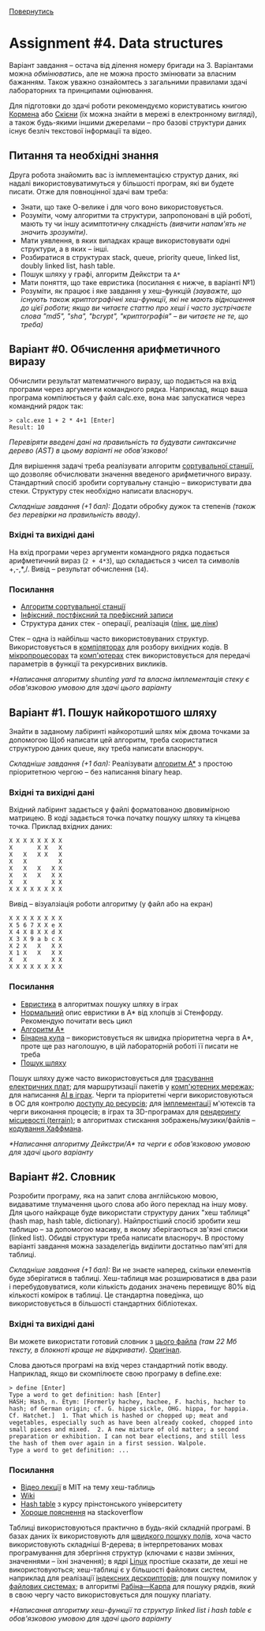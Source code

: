 [Повернутись](../index.md)
# [](#header-1)Assignment #4. Data structures

Варіант завдання – остача від ділення номеру бригади на 3. Варіантами можна _обмінюватись_, 
але не можна просто змінювати за власним бажанням. Також уважно ознайомтесь з загальними правилами здачі лабораторних та принципами оцінювання. 

Для підготовки до здачі роботи рекомендуємо користуватись книгою [Кормена](https://ru.wikipedia.org/wiki/%D0%90%D0%BB%D0%B3%D0%BE%D1%80%D0%B8%D1%82%D0%BC%D1%8B:_%D0%BF%D0%BE%D1%81%D1%82%D1%80%D0%BE%D0%B5%D0%BD%D0%B8%D0%B5_%D0%B8_%D0%B0%D0%BD%D0%B0%D0%BB%D0%B8%D0%B7) або [Скієни](http://www.twirpx.com/file/736147/) (їх можна знайти в мережі в електронному вигляді), а також будь-якими іншими джерелами – про базові структури даних існує безліч текстової інформації та відео.

## Питання та необхідні знання
Друга робота знайомить вас із імплементацією структур даних, які надалі використовуватимуться у більшості програм, які ви будете писати. Отже для повноцінної здачі вам треба: 
* Знати, що таке О-велике і для чого воно використовується.
* Розуміти, чому алгоритми та структури, запропоновані в цій роботі, мають ту чи іншу асимптотичну слкадність *(вивчити напам'ять не значить зрозуміти)*.
* Мати уявлення, в яких випадках краще використовувати одні структури, а в яких – інші.
* Розбиратися в структурах stack, queue, priority queue, linked list, doubly linked list, hash table.
* Пошук шляху у графі, алгоритм Дейкстри та `А*`
* Мати поняття, що таке евристика (посилання є нижче, в варіанті №1)
* Розуміти, як працює і яке завдання у хеш-функцій *(зауважте, що існують також криптографічні хеш-функції, які не мають відношення до цієї роботи; якщо ви читаєте статтю про хеші і часто зустрічаєте слова "md5", "sha", "bcrypt", "криптографія" – ви читаєте не те, що треба)*

## [](#header-2)Варіант #0. Обчислення арифметичного виразу
Обчислити результат математичного виразу, що подається на вхід програми через аргументи командного рядка. Наприклад, якщо ваша програма компілюється у файл calc.exe, вона має запускатися через командний рядок так:
```
> calc.exe 1 + 2 * 4+1 [Enter]
Result: 10
```
*Перевіряти введені дані на правильність та будувати синтаксичне дерево (AST) в цьому варіанті не обов'язково!*

Для вирішення задачі треба реалізувати алгоритм [сортувальної станції](https://en.wikipedia.org/wiki/Shunting-yard_algorithm), що дозволяє обчислювати значення введеного арифметичного виразу. Стандартний спосіб зробити сортувальну станцію – використувати два стеки. Структуру стек необхідно написати власноруч.

*Складніше завдання (+1 бал):* Додати обробку дужок та степенів *(також без перевірки на правильність вводу)*.

### Вхідні та вихідні дані
На вхід програми через аргументи командного рядка подається арифметичний вираз (`2 + 4*3`), що складається з чисел та символів +,-,\*,/. Вивід – результат обчислення (`14`).

### Посилання
* [Алгоритм сортувальної станції](https://en.wikipedia.org/wiki/Shunting-yard_algorithm)
* [Інфіксний, постфіксний та префіксний записи](http://www.cs.man.ac.uk/~pjj/cs2121/fix.html)
* Структура даних стек - операції, реалізація ([лінк](http://informatics.mccme.ru/mod/book/view.php?id=580), [ще лінк](https://en.wikipedia.org/wiki/Stack_(abstract_data_type)))

Стек – одна із найбільш часто використовуваних структур. Використовується в [компіляторах](http://softwareengineering.stackexchange.com/questions/165543/how-to-write-a-very-basic-compiler) для розбору вихідних кодів. В [мікропроцесорах](http://stackoverflow.com/questions/1114047/what-is-the-role-of-stack-in-a-microprocessor) та [комп'ютерах](https://en.wikipedia.org/wiki/Call_stack) стек використовується для передачі параметрів в функції та рекурсивних викликів.

*\*Написання алгоритму shunting yard та власна імплементація стеку є обов'язковою умовою для здачі цього варіанту*

## [](#header-2)Варіант #1. Пошук найкоротшого шляху
Знайти в заданому лабіринті найкоротший шлях між двома точками за допомогою  Щоб написати цей алгоритм, треба скористатися структурою даних queue, яку треба написати власноруч.

*Складніше завдання (+1 бал):* Реалізувати [алгоритм А\*](https://en.wikipedia.org/wiki/A*_search_algorithm) з простою пріоритетною чергою – без написання binary heap. 

### Вхідні та вихідні дані
Вхідний лабіринт задається у файлі форматованою двовимірною матрицею. В коді задається точка початку пошуку шляху та кінцева точка. Приклад вхідних даних:
```
X X X X X X X X   
X       X X   X   
X   X   X X   X   
X   X         X   
X   X   X   X X     
X   X   X   X X   
X   X       X X   
X X X X X X X X 
```
Вивід – візуалзіація роботи алгоритму (у файл або на екран)
```
X X X X X X X X   
X 5 6 7 X X e X   
X 4 X 8 X X d X   
X 3 X 9 a b c X   
X 2 X   X   X X    
X 1 X   X   X X  
X   X       X X  
X X X X X X X X  
```
### Посилання
* [Евристика](http://gamedev.stackexchange.com/questions/61850/in-a-star-how-does-the-heuristic-help-determine-your-path) в алгоритмах пошуку шляху в іграх
* [Нормальний](http://theory.stanford.edu/~amitp/GameProgramming/Heuristics.html) опис евристики в A\* від хлопців зі Стенфорду. Рекомендую почитати весь цикл
* [Алгоритм А\*](https://en.wikipedia.org/wiki/A*_search_algorithm)
* [Бінарна купа](https://en.wikipedia.org/wiki/Binary_heap) – використовується як швидка пріоритетна черга в A\*, проте ще раз наголошую, в цій лабораторній роботі її писати не треба
* [Пошук шляху](https://en.wikipedia.org/wiki/Pathfinding)

Пошук шляху дуже часто використовується для [трасування електричних плат](https://en.wikipedia.org/wiki/Routing_(electronic_design_automation)); для маршрутизації пакетів у [комп'ютерних мережах](https://en.wikipedia.org/wiki/Routing); для написання [AI в іграх](https://arongranberg.com/astar/). Черги та пріоритетні черги використовуються в ОС для контролю [доступу до ресурсів](https://github.com/torvalds/linux/blob/b3a3a9c441e2c8f6b6760de9331023a7906a4ac6/include/linux/prio_heap.h); для [імплементації](https://github.com/torvalds/linux/blob/master/include/linux/plist.h) м'ютексів та черги виконання процесів; в іграх та 3D-програмах для [рендерингу місцевості (terrain)](https://en.wikipedia.org/wiki/ROAM); в алгоритмах стискання зображень/музики/файлів – [кодування Хаффмана](https://en.wikibooks.org/wiki/JPEG_-_Idea_and_Practice/The_Huffman_coding).

*\*Написання алгоритму Дейкстри/A\* та черги є обов'язковою умовою для здачі цього варіанту*


## [](#header-2)Варіант #2. Словник
Розробити програму, яка на запит слова англійською мовою, видаватиме тлумачення цього слова або його переклад на іншу мову. Для цього найкраще буде використати структуру даних "хеш таблиця" (hash map, hash table, dictionary). Найпростіший спосіб зробити хеш таблицю – за допомогою масиву, в якому зберігаються зв'язні списки (linked list). Обидві структури треба написати власноруч. В простому варіанті завдання можна зазаделегідь виділити достатньо пам'яті для таблиці.

*Складніше завдання (+1 бал):* Ви не знаєте наперед, скільки елементів буде зберігатися в таблиці. Хеш-таблиця має розширюватися в два рази і перебудовуватися, коли кількість доданих значень перевищує 80% від кількості комірок в таблиці. Це стандартна поведінка, що використовується в більшості стандартних бібліотеках.

### Вхідні та вихідні дані
Ви можете використати готовий словник з [цього файла](./examples_2/dict_processed.txt) *(там 22 Мб тексту, в блокноті краще не відкривати)*. [Оригінал](http://www.gutenberg.org/ebooks/29765).

Слова даються програмі на вхід через стандартний потік вводу. Наприклад, якщо ви скомпілюєте свою програму в define.exe:
```
> define [Enter]
Type a word to get definition: hash [Enter]
HASH; Hash, n. Etym: [Formerly hachey, hachee, F. hachis, hacher to hash; of German origin; cf. G. hippe sickle, OHG. hippa, for happia.
Cf. Hatchet.]  1. That which is hashed or chopped up; meat and vegetables, especially such as have been already cooked, chopped into
small pieces and mixed.  2. A new mixture of old matter; a second preparation or exhibition. I can not bear elections, and still less
the hash of them over again in a first session. Walpole.
Type a word to get definition: ...
```

### Посилання
* [Відео лекції](https://www.youtube.com/watch?v=0M_kIqhwbFo) в MIT на тему хеш-таблиць 
* [Wiki](https://en.wikipedia.org/wiki/Hash_table)
* [Hash table](http://algs4.cs.princeton.edu/34hash/) з курсу прінстонського університету
* [Хороше пояснення](http://stackoverflow.com/a/730813) на stackoverflow

Таблиці використовуються практично в будь-якій складній програмі. В базах даних їх використовують для [швидкого пошуку полів](https://en.wikipedia.org/wiki/Database_index), хоча часто використовують складніші B-дерева; в інтерпретованих мовах програмування для збергіння структур (ключами є назви змінних, значеннями – їхні значення); в ядрі [Linux](https://github.com/torvalds/linux/blob/b3a3a9c441e2c8f6b6760de9331023a7906a4ac6/include/linux/hash.h) простіше сказати, де хеші не використовуються; хеш-таблиці є у більшості файлових систем, наприклад для реалізації [індексних дескрипторів](https://github.com/torvalds/linux/blob/42a2d923cc349583ebf6fdd52a7d35e1c2f7e6bd/fs/inode.c); для пошуку помилок у [файлових системах](https://github.com/torvalds/linux/blob/ff812d724254b95df76b7775d1359d856927a840/fs/btrfs/check-integrity.c); в алгоритмі [Рабіна—Карпа](https://uk.wikipedia.org/wiki/%D0%90%D0%BB%D0%B3%D0%BE%D1%80%D0%B8%D1%82%D0%BC_%D0%A0%D0%B0%D0%B1%D1%96%D0%BD%D0%B0_%E2%80%94_%D0%9A%D0%B0%D1%80%D0%BF%D0%B0) для пошуку рядків, який в свою чергу часто використовується для пошуку плагіату.

*\*Написання алгоритму хеш-функції та структур linked list і hash table є обов'язковою умовою для здачі цього варіанту*
